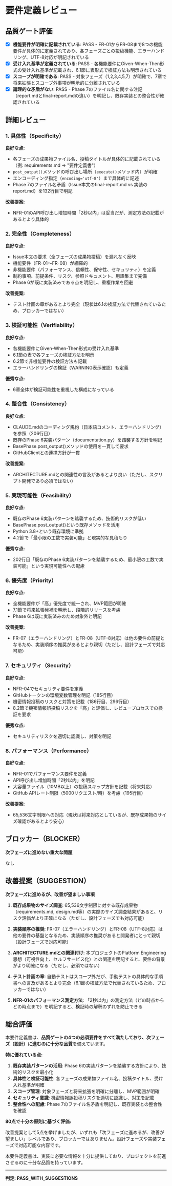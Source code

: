 # 要件定義レビュー

## 品質ゲート評価

- [x] **機能要件が明確に記載されている**: PASS - FR-01からFR-08まで8つの機能要件が具体的に定義されており、各フェーズごとの投稿機能、エラーハンドリング、UTF-8対応が明記されている
- [x] **受け入れ基準が定義されている**: PASS - 各機能要件にGiven-When-Then形式の受け入れ基準が記載され、6.1節に表形式で検証方法も明示されている
- [x] **スコープが明確である**: PASS - 対象フェーズ（1,2,3,4,5,7）が明確で、7章で将来拡張とスコープ外事項が明示的に分離されている
- [x] **論理的な矛盾がない**: PASS - Phase 7のファイル名に関する注記（report.mdとfinal-report.mdの違い）を明記し、既存実装との整合性が確認されている

## 詳細レビュー

### 1. 具体性（Specificity）

**良好な点:**
- 各フェーズの成果物ファイル名、投稿タイトルが具体的に記載されている（例: requirements.md → "要件定義書"）
- `post_output()`メソッドの呼び出し場所（`execute()`メソッド内）が明確
- エンコーディング指定（`encoding='utf-8'`）まで具体的に記述
- Phase 7のファイル名矛盾（Issue本文のfinal-report.md vs 実装のreport.md）を132行目で明記

**改善提案:**
- NFR-01のAPI呼び出し増加時間「2秒以内」は妥当だが、測定方法の記載があるとより具体的

### 2. 完全性（Completeness）

**良好な点:**
- Issue本文の要求（全フェーズの成果物投稿）を漏れなく反映
- 機能要件（FR-01～FR-08）が網羅的
- 非機能要件（パフォーマンス、信頼性、保守性、セキュリティ）を定義
- 制約事項、前提条件、リスク、参照ドキュメント、用語集まで完備
- Phase 6が既に実装済みである点を明記し、重複作業を回避

**改善提案:**
- テスト計画の章があるとより完全（現状は6.1の検証方法で代替されているため、ブロッカーではない）

### 3. 検証可能性（Verifiability）

**良好な点:**
- 各機能要件にGiven-When-Then形式の受け入れ基準
- 6.1節の表で各フェーズの検証方法を明示
- 6.2節で非機能要件の検証方法も記載
- エラーハンドリングの検証（WARNING表示確認）も定義

**優秀な点:**
- 6章全体が検証可能性を重視した構成になっている

### 4. 整合性（Consistency）

**良好な点:**
- CLAUDE.mdのコーディング規約（日本語コメント、エラーハンドリング）を参照（206行目）
- 既存のPhase 6実装パターン（documentation.py）を踏襲する方針を明記
- BasePhase.post_output()メソッドの使用を一貫して要求
- GitHubClientとの連携方針が一貫

**改善提案:**
- ARCHITECTURE.mdとの関連性の言及があるとより良い（ただし、スクリプト開発であり必須ではない）

### 5. 実現可能性（Feasibility）

**良好な点:**
- 既存のPhase 6実装パターンを踏襲するため、技術的リスクが低い
- BasePhase.post_output()という既存メソッドを活用
- Python 3.8+という既存環境に準拠
- 4.2節で「最小限の工数で実装可能」と現実的な見積もり

**優秀な点:**
- 202行目「既存のPhase 6実装パターンを踏襲するため、最小限の工数で実装可能」という実現可能性への配慮

### 6. 優先度（Priority）

**良好な点:**
- 全機能要件が「高」優先度で統一され、MVP範囲が明確
- 7.1節で将来拡張候補を明示し、段階的リリースを考慮
- Phase 6は既に実装済みのため対象外と明記

**改善提案:**
- FR-07（エラーハンドリング）とFR-08（UTF-8対応）は他の要件の前提となるため、実装順序の推奨があるとより親切（ただし、設計フェーズで対応可能）

### 7. セキュリティ（Security）

**良好な点:**
- NFR-04でセキュリティ要件を定義
- GitHubトークンの環境変数管理を明記（185行目）
- 機密情報投稿のリスクと対策を記載（186行目、296行目）
- 8.2節で機密情報誤投稿リスクを「高」と評価し、レビュープロセスでの検証を要求

**優秀な点:**
- セキュリティリスクを適切に認識し、対策を明記

### 8. パフォーマンス（Performance）

**良好な点:**
- NFR-01でパフォーマンス要件を定義
- API呼び出し増加時間「2秒以内」を明記
- 大容量ファイル（10MB以上）の投稿スキップ方針を記載（将来対応）
- GitHub APIレート制限（5000リクエスト/時）を考慮（195行目）

**改善提案:**
- 65,536文字制限への対応（現状は将来対応としているが、既存成果物のサイズ確認があるとより安心）

## ブロッカー（BLOCKER）

**次フェーズに進めない重大な問題**

なし

## 改善提案（SUGGESTION）

**次フェーズに進めるが、改善が望ましい事項**

1. **既存成果物のサイズ調査**: 65,536文字制限に対する既存成果物（requirements.md, design.md等）の実際のサイズ調査結果があると、リスク評価がより正確になる（ただし、設計フェーズでも対応可能）

2. **実装順序の推奨**: FR-07（エラーハンドリング）とFR-08（UTF-8対応）は他の要件の基盤となるため、実装順序の推奨があると開発者にとって親切（設計フェーズで対応可能）

3. **ARCHITECTURE.mdとの関連付け**: 本プロジェクトのPlatform Engineering思想（可視性向上、セルフサービス化）との関連を明記すると、要件の背景がより明確になる（ただし、必須ではない）

4. **テスト計画の章**: 自動テストはスコープ外だが、手動テストの具体的な手順書への言及があるとより完全（6.1節の検証方法で代替されているため、ブロッカーではない）

5. **NFR-01のパフォーマンス測定方法**: 「2秒以内」の測定方法（どの時点からどの時点まで）を明記すると、検証時の解釈のずれを防止できる

## 総合評価

本要件定義書は、**品質ゲートの4つの必須要件をすべて満たしており、次フェーズ（設計）に進むのに十分な品質**を備えています。

**特に優れている点:**

1. **既存実装パターンの活用**: Phase 6の実装パターンを踏襲する方針により、技術的リスクを最小化
2. **具体性と検証可能性**: 各フェーズの成果物ファイル名、投稿タイトル、受け入れ基準が明確
3. **スコープ管理**: 対象フェーズと将来拡張を明確に分離し、MVP範囲が明確
4. **セキュリティ意識**: 機密情報誤投稿リスクを適切に認識し、対策を記載
5. **整合性への配慮**: Phase 7のファイル名矛盾を明記し、既存実装との整合性を確認

**80点で十分の原則に基づく評価:**

改善提案として5点を挙げましたが、いずれも「次フェーズに進めるが、改善が望ましい」レベルであり、ブロッカーではありません。設計フェーズや実装フェーズで対応可能な内容です。

本要件定義書は、実装に必要な情報を十分に提供しており、プロジェクトを前進させるのに十分な品質を持っています。

---
**判定: PASS_WITH_SUGGESTIONS**